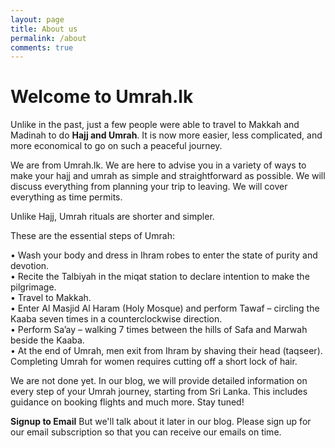 ```yaml
---
layout: page
title: About us
permalink: /about
comments: true
---
```


# Welcome to Umrah.lk

Unlike in the past, just a few people were able to travel to Makkah and Madinah to do **Hajj and Umrah**. It is now more easier, less complicated, and more economical to go on such a peaceful journey.

We are from Umrah.lk.  We are here to advise you in a variety of ways to make your hajj and umrah as simple and straightforward as possible.  We will discuss everything from planning your trip to leaving. We will cover everything as time permits.


Unlike Hajj, Umrah rituals are shorter and simpler.

These are the essential steps of Umrah:

• Wash your body and dress in Ihram robes to enter the state of purity and devotion.  
• Recite the Talbiyah in the miqat station to declare intention to make the pilgrimage.  
• Travel to Makkah.  
• Enter Al Masjid Al Haram (Holy Mosque) and perform Tawaf – circling the Kaaba seven times in a counterclockwise direction.  
• Perform Sa’ay – walking 7 times between the hills of Safa and Marwah beside the Kaaba.  
• At the end of Umrah, men exit from Ihram by shaving their head (taqseer). Completing Umrah for women requires cutting off a short lock of hair.


We are not done yet. In our blog, we will provide detailed information on every step of your Umrah journey, starting from Sri Lanka. This includes guidance on booking flights and much more. Stay tuned!


**Signup to Email**
But we'll talk about it later in our blog.  Please sign up for our email subscription so that you can receive our emails on time.



